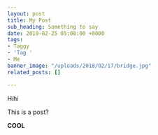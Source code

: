 ```yaml
---
layout: post
title: My Post
sub_heading: Something to say
date: 2019-02-25 05:00:00 +0000
tags:
- Taggy
- 'Tag '
- Me
banner_image: "/uploads/2018/02/17/bridge.jpg"
related_posts: []

---
```

Hihi

This is a post?

**COOL**